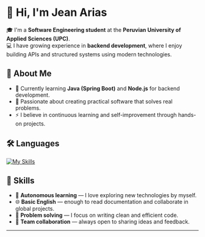 # 👋 Hi, I'm Jean Arias  

🎓 I'm a **Software Engineering student** at the **Peruvian University of Applied Sciences (UPC)**.  
💻 I have growing experience in **backend development**, where I enjoy building APIs and structured systems using modern technologies.  


## 💬 About Me  
- 🌱 Currently learning **Java (Spring Boot)** and **Node.js** for backend development.  
- 🎯 Passionate about creating practical software that solves real problems.  
- ⚡ I believe in continuous learning and self-improvement through hands-on projects.  


## 🛠️ Languages  
[![My Skills](https://skillicons.dev/icons?i=js,nodejs,mysql,expressjs,git,github,html,css,cpp,python,java)](https://skillicons.dev)

## 🚀 Skills  
- 🧠 **Autonomous learning** — I love exploring new technologies by myself.  
- 🌐 **Basic English** — enough to read documentation and collaborate in global projects.  
- 🧩 **Problem solving** — I focus on writing clean and efficient code.  
- 🤝 **Team collaboration** — always open to sharing ideas and feedback.  

---
